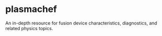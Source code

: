 # plasmachef
An in-depth resource for fusion device characteristics, diagnostics, and related physics topics.
